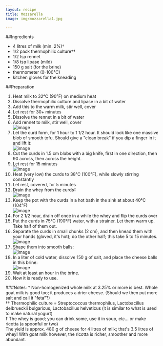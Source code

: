 ```yaml
---
layout: recipe
title: Mozzarella
image: img/mozzarella1.jpg

---
```

##Ingredients
* 4 litres of milk (min. 2%)†
* 1/2 pack thermophilic culture†† 
* 1/2 tsp rennet
* 1/8 tsp lipase (mild)
* 150 g salt (for the brine)
* thermometer (0-100°C)
* kitchen gloves for the kneading

##Preparation
1. Heat milk to 32°C (90°F) on medium heat
2. Dissolve thermophilic culture and lipase in a bit of water
3. Add this to the warm milk, stir well, cover
4. Let rest for 30+ minutes
5. Dissolve the rennet in a bit of water
6. Add rennet to milk, stir well, cover  
![image](img/mozzarella7.jpg)  
7. Let the curd form, for 1 hour to 1 1/2 hour. It should look like one massive blob of smooth tofu. Should give a "clean break" if you dip a finger in it and lift it:  
![image](img/mozzarella8.jpg)  
8. Cut the curds in 1.5 cm blobs with a big knife, first in one direction, then 90 across, then across the height.
9. Let rest for 15 minutes  
![image](img/mozzarella3.jpg)    
10. Heat (very low) the curds to 38°C (100°F), while slowly stirring constantly
11. Let rest, covered, for 5 minutes
12. Drain the whey from the curds‡  
![image](img/mozzarella4.jpg)
13. Keep the pot with the curds in a hot bath in the sink at about 40°C (104°F)   
![image](img/mozzarella9.jpg)   
14. For 2 1/2 hour, drain off once in a while the whey and flip the curds over
15. Put the curds in 75°C (190°F) water, with a strainer. Let them warm up. Take half of them out.
15. Separate the curds in small chunks (2 cm), and then knead them with your hands (gloved, it's hot); do the other half; this take 5 to 15 minutes.  
![image](img/mozzarella5.jpg)
16. Shape them into smooth balls:   
![image](img/mozzarella1.jpg)
16. In a liter of cold water, dissolve 150 g of salt, and place the cheese balls in this brine:  
![image](img/mozzarella6.jpg)
17. Wait at least an hour in the brine.
18. Now it is ready to use.

###Notes:
† Non-homogenized whole milk at 3.25% or more is best. Whole goat milk is good too; it produces a drier cheese. (Should we then put more salt and call it "feta"?)  
†† Thermophilic culture = Streptococcus thermophilus, Lactobacillus delbrueckii bulgaricus, Lactobacillus helveticus (it is similar to what is used to make natural yogurt)   
‡ The whey is good; you can drink some, use it in soup, etc... or make ricotta (a spoonful or two)   
The yield is approx. 480 g of cheese for 4 litres of milk; that's 3.5 litres of whey!
With goat milk however, the ricotta is richer, smoother and more abundant. 
